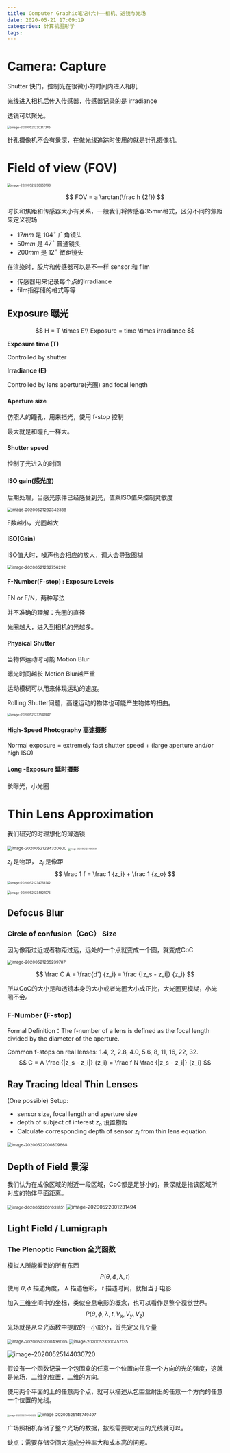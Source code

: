 ```yaml
---
title: Computer Graphic笔记(六)——相机、透镜与光场
date: 2020-05-21 17:09:19
categories: 计算机图形学
tags:
---
```


# Camera: Capture

Shutter 快门，控制光在很微小的时间内进入相机

光线进入相机后传入传感器，传感器记录的是 irradiance

透镜可以聚光。

<img src="https://raw.githubusercontent.com/zhao408639122/Picbed/master/blog/20200522234518.png" alt="image-20200521230317345" style="zoom:50%;" />

<!-- more -->

针孔摄像机不会有景深，在做光线追踪时使用的就是针孔摄像机。

# Field of view (FOV)

<img src="https://raw.githubusercontent.com/zhao408639122/Picbed/master/blog/20200522234529.png" alt="image-20200521230650193" style="zoom:50%;" />

$$
FOV = a \arctan(\frac h {2f})
$$

时长和焦距和传感器大小有关系，一般我们将传感器35mm格式，区分不同的焦距来定义视场

+ $17mm$ 是 $104^\circ$ 广角镜头
+ $50mm$ 是 $47 ^\circ$ 普通镜头
+ $200mm$ 是 $12^\circ$ 微距镜头

在渲染时，胶片和传感器可以是不一样 sensor 和 film

+ 传感器用来记录每个点的irradiance 
+ film指存储的格式等等

## Exposure 曝光

$$
H = T \times E\\
Exposure = time \times irradiance
$$

**Exposure time (T)**

Controlled by shutter

**Irradiance (E)**

Controlled by lens aperture(光圈) and focal length

#### Aperture size

仿照人的瞳孔，用来挡光，使用 f-stop 控制

最大就是和瞳孔一样大。

#### Shutter speed

控制了光进入的时间

#### ISO gain(感光度)

后期处理，当感光原件已经感受到光，值乘ISO值来控制灵敏度

<img src="https://raw.githubusercontent.com/zhao408639122/Picbed/master/blog/20200522234540.png" alt="image-20200521232342338" style="zoom: 67%;" />

F数越小，光圈越大

#### ISO(Gain)

ISO值大时，噪声也会相应的放大，调大会导致图糊

<img src="https://raw.githubusercontent.com/zhao408639122/Picbed/master/blog/20200522234548.png" alt="image-20200521232756292" style="zoom:67%;" />

#### F-Number(F-stop) : Exposure Levels

FN or F/N，两种写法

并不准确的理解：光圈的直径

光圈越大，进入到相机的光越多。

#### Physical Shutter

当物体运动时可能 Motion Blur

曝光时间越长 Motion Blur越严重

运动模糊可以用来体现运动的速度。

Rolling Shutter问题，高速运动的物体也可能产生物体的扭曲。

<img src="https://raw.githubusercontent.com/zhao408639122/Picbed/master/blog/20200522234556.png" alt="image-20200521233541947" style="zoom: 50%;" />

#### High-Speed Photography 高速摄影


Normal exposure = extremely  fast  shutter  speed +  (large aperture and/or high ISO)

#### Long -Exposure 延时摄影

长曝光，小光圈

# Thin Lens Approximation

我们研究的时理想化的薄透镜

<img src="https://raw.githubusercontent.com/zhao408639122/Picbed/master/blog/20200522234603.png" alt="image-20200521234320600" style="zoom: 67%;" />

<img src="https://raw.githubusercontent.com/zhao408639122/Picbed/master/blog/20200522234611.png" alt="image-20200521234353595" style="zoom: 33%;" />

$z_i$ 是物距， $z_i$ 是像距
$$
\frac 1 f = \frac 1 {z_i} + \frac 1 {z_o}
$$
<img src="https://raw.githubusercontent.com/zhao408639122/Picbed/master/blog/20200522234618.png" alt="image-20200521234753142" style="zoom:50%;" />

<img src="https://raw.githubusercontent.com/zhao408639122/Picbed/master/blog/20200522234639.png" alt="image-20200521234821075" style="zoom:50%;" />

## Defocus Blur

### Circle of confusion（CoC） Size

因为像距过近或者物距过远，远处的一个点就变成一个圆，就变成CoC

<img src="https://raw.githubusercontent.com/zhao408639122/Picbed/master/blog/20200522234633.png" alt="image-20200521235239787" style="zoom:67%;" />

$$
\frac C A = \frac{d'} {z_i} = \frac {|z_s - z_i|} {z_i}
$$

所以CoC的大小是和透镜本身的大小或者光圈大小成正比，大光圈更模糊，小光圈不会。

### F-Number (F-stop)

 Formal Definition：The f-number of a lens is defined as the focal length divided by the diameter of the aperture.

Common f-stops on real lenses: 1.4, 2, 2.8, 4.0, 5.6, 8, 11, 16, 22, 32.
$$
C = A \frac {|z_s - z_i|} {z_i} = \frac f N \frac {|z_s - z_i|} {z_i}
$$

## Ray Tracing Ideal Thin Lenses

(One  possible) Setup: 

+ sensor size, focal length and aperture size
+ depth of subject of interest $z_o$ 设置物距
+ Calculate corresponding depth of sensor $z_i$ from thin lens equation.

<img src="https://raw.githubusercontent.com/zhao408639122/Picbed/master/blog/20200522234646.png" alt="image-20200522000809668" style="zoom:67%;" />

## Depth of Field 景深

我们认为在成像区域的附近一段区域，CoC都是足够小的，景深就是指该区域所对应的物体平面距离。

<img src="https://raw.githubusercontent.com/zhao408639122/Picbed/master/blog/20200522234653.png" alt="image-20200522001031851" style="zoom: 67%;" />

<img src="https://raw.githubusercontent.com/zhao408639122/Picbed/master/blog/20200522234700.png" alt="image-20200522001231494" style="zoom:80%;" />

## Light Field / Lumigraph

### The Plenoptic Function 全光函数

模拟人所能看到的所有东西
$$
P(\theta,\phi,\lambda, t)
$$
使用 $\theta, \phi$ 描述角度， $\lambda$ 描述色彩， $t$ 描述时间，就相当于电影

加入三维空间中的坐标，类似全息电影的概念，也可以看作是整个视觉世界。
$$
P(\theta,\phi,\lambda, t, V_x, V_y, V_z)
$$
光场就是从全光函数中提取的一小部分，首先定义几个量

<img src="https://raw.githubusercontent.com/zhao408639122/Picbed/master/blog/20200525151618.png" alt="image-20200523000436005" style="zoom: 67%;" />

<img src="https://raw.githubusercontent.com/zhao408639122/Picbed/master/blog/20200525151628.png" alt="image-20200523000457135" style="zoom: 67%;" />

![image-20200525144030720](https://raw.githubusercontent.com/zhao408639122/Picbed/master/blog/20200525151636.png)

假设有一个函数记录一个包围盒的任意一个位置向任意一个方向的光的强度，这就是光场，二维的位置，二维的方向。

使用两个平面的上的任意两个点，就可以描述从包围盒射出的任意一个方向的任意一个位置的光线。

<img src="https://raw.githubusercontent.com/zhao408639122/Picbed/master/blog/20200525151645.png" alt="image-20200525144649212" style="zoom:33%;" />

<img src="https://raw.githubusercontent.com/zhao408639122/Picbed/master/blog/20200525151653.png" alt="image-20200525145749497" style="zoom:67%;" />

 广场照相机存储了整个光场的数据，按照需要取对应的光线就可以。

缺点：需要存储空间大造成分辨率大和成本高的问题。